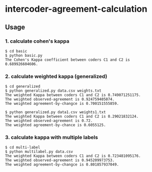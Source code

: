 # intercoder-agreement-calculation


## Usage

### 1. calculate cohen's kappa

```console
$ cd basic
$ python basic.py
The Cohen's Kappa coefficient between coders C1 and C2 is 0.689926604606.
```

### 2. calculate weighted kappa (generalized)
```console
$ cd generalized
$ python generalized.py data.csv weights.txt
The weighted Kappa between coders C1 and C2 is 0.749071251175.
The weighted observed-agreement is 0.924759405074.
The weighted agreement-by-changce is 0.700151555859.
```
```console
$ python generalized.py data1.csv weights1.txt
The weighted Kappa between coders C1 and C2 is 0.29021832124.
The weighted observed-agreement is 0.72.
The weighted agreement-by-chance is 0.6055125.
```

### 3. calculate kappa with multiple labels
```console
$ cd multi-label
$ python multilabel.py data.csv
The weighted Kappa between coders C1 and C2 is 0.723481095176.
The weighted observed-agreement is 0.945209973753.
The weighted agreement-by-changce is 0.801857937049.
```
